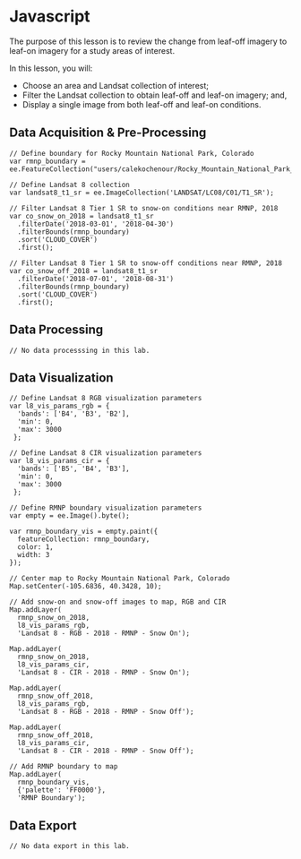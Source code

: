 # Javascript

The purpose of this lesson is to review the change from leaf-off imagery to leaf-on imagery for a study areas of interest.  

In this lesson, you will:

* Choose an area and Landsat collection of interest;
* Filter the Landsat collection to obtain leaf-off and leaf-on imagery; and,
* Display a single image from both leaf-off and leaf-on conditions.

## Data Acquisition & Pre-Processing
```{code-block} javascript
// Define boundary for Rocky Mountain National Park, Colorado
var rmnp_boundary = ee.FeatureCollection("users/calekochenour/Rocky_Mountain_National_Park__Boundary_Polygon");

// Define Landsat 8 collection
var landsat8_t1_sr = ee.ImageCollection('LANDSAT/LC08/C01/T1_SR');

// Filter Landsat 8 Tier 1 SR to snow-on conditions near RMNP, 2018
var co_snow_on_2018 = landsat8_t1_sr
  .filterDate('2018-03-01', '2018-04-30')
  .filterBounds(rmnp_boundary)
  .sort('CLOUD_COVER')
  .first();

// Filter Landsat 8 Tier 1 SR to snow-off conditions near RMNP, 2018
var co_snow_off_2018 = landsat8_t1_sr
  .filterDate('2018-07-01', '2018-08-31')
  .filterBounds(rmnp_boundary)
  .sort('CLOUD_COVER')
  .first();
```

## Data Processing
```{code-block} javascript
// No data processsing in this lab.
```

## Data Visualization
```{code-block} javascript
// Define Landsat 8 RGB visualization parameters
var l8_vis_params_rgb = {
  'bands': ['B4', 'B3', 'B2'],
  'min': 0,
  'max': 3000
 };

// Define Landsat 8 CIR visualization parameters
var l8_vis_params_cir = {
  'bands': ['B5', 'B4', 'B3'],
  'min': 0,
  'max': 3000
 };

// Define RMNP boundary visualization parameters
var empty = ee.Image().byte();

var rmnp_boundary_vis = empty.paint({
  featureCollection: rmnp_boundary,
  color: 1,
  width: 3
});
```

```{code-block} javascript
// Center map to Rocky Mountain National Park, Colorado
Map.setCenter(-105.6836, 40.3428, 10);

// Add snow-on and snow-off images to map, RGB and CIR
Map.addLayer(
  rmnp_snow_on_2018,
  l8_vis_params_rgb,
  'Landsat 8 - RGB - 2018 - RMNP - Snow On');

Map.addLayer(
  rmnp_snow_on_2018,
  l8_vis_params_cir,
  'Landsat 8 - CIR - 2018 - RMNP - Snow On');

Map.addLayer(
  rmnp_snow_off_2018,
  l8_vis_params_rgb,
  'Landsat 8 - RGB - 2018 - RMNP - Snow Off');

Map.addLayer(
  rmnp_snow_off_2018,
  l8_vis_params_cir,
  'Landsat 8 - CIR - 2018 - RMNP - Snow Off');

// Add RMNP boundary to map
Map.addLayer(
  rmnp_boundary_vis,
  {'palette': 'FF0000'},
  'RMNP Boundary');
```

## Data Export
```{code-block} javascript
// No data export in this lab.
```
